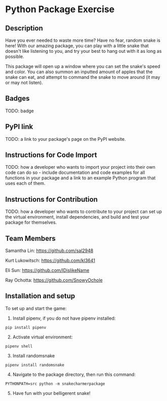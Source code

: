 # Python Package Exercise

## Description
Have you ever needed to waste more time? Have no fear, random snake is here! With our amazing package, you can play with a little snake that doesn't like listening to you, and try your best to hang out with it as long as possible.

This package will open up a window where you can set the snake's speed and color. You can also summon an inputted amount of apples that the snake can eat, and attempt to command the snake to move around (it may or may not listen). 

## Badges
TODO: badge

## PyPI link
TODO: a link to your package's page on the PyPI website.

## Instructions for Code Import
TODO: how a developer who wants to import your project into their own code can do so - include documentation and code examples for all functions in your package and a link to an example Python program that uses each of them.

## Instructions for Contribution
TODO: how a developer who wants to contribute to your project can set up the virtual environment, install dependencies, and build and test your package for themselves.

## Team Members
Samantha Lin: https://github.com/sal2948

Kurt Lukowitsch: https://github.com/kl3641

Eli Sun: https://github.com/IDislikeName

Ray Ochotta: https://github.com/SnowyOchole

## Installation and setup

To set up and start the game:
1. Install pipenv, if you do not have pipenv installed:
```
pip install pipenv
```
2. Activate virtual environment:
```
pipenv shell
```
3. Install randomsnake
```
pipenv install randomsnake
```
4. Navigate to the package directory, then run this command:
```
PYTHONPATH=src python -m snakecharmerpackage
```
5. Have fun with your belligerent snake!
